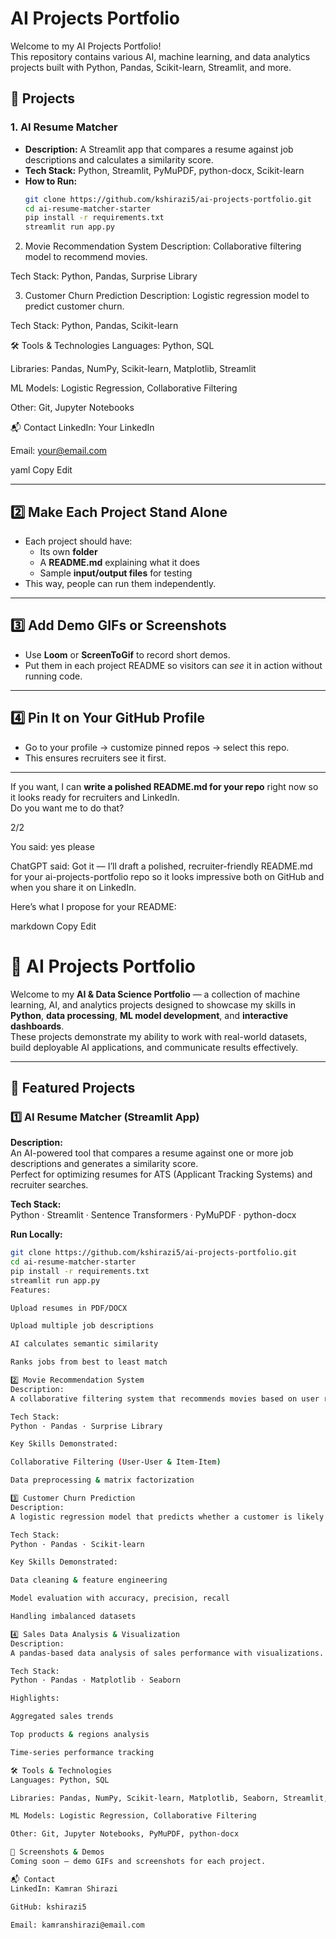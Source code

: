 # AI Projects Portfolio

Welcome to my AI Projects Portfolio!  
This repository contains various AI, machine learning, and data analytics projects built with Python, Pandas, Scikit-learn, Streamlit, and more.

## 📂 Projects

### 1. AI Resume Matcher
- **Description:** A Streamlit app that compares a resume against job descriptions and calculates a similarity score.
- **Tech Stack:** Python, Streamlit, PyMuPDF, python-docx, Scikit-learn
- **How to Run:**
  ```bash
  git clone https://github.com/kshirazi5/ai-projects-portfolio.git
  cd ai-resume-matcher-starter
  pip install -r requirements.txt
  streamlit run app.py

2. Movie Recommendation System
Description: Collaborative filtering model to recommend movies.

Tech Stack: Python, Pandas, Surprise Library

3. Customer Churn Prediction
Description: Logistic regression model to predict customer churn.

Tech Stack: Python, Pandas, Scikit-learn

🛠 Tools & Technologies
Languages: Python, SQL

Libraries: Pandas, NumPy, Scikit-learn, Matplotlib, Streamlit

ML Models: Logistic Regression, Collaborative Filtering

Other: Git, Jupyter Notebooks

📬 Contact
LinkedIn: Your LinkedIn

Email: your@email.com

yaml
Copy
Edit

---

## **2️⃣ Make Each Project Stand Alone**
- Each project should have:
  - Its own **folder**
  - A **README.md** explaining what it does
  - Sample **input/output files** for testing
- This way, people can run them independently.

---

## **3️⃣ Add Demo GIFs or Screenshots**
- Use **Loom** or **ScreenToGif** to record short demos.
- Put them in each project README so visitors can *see* it in action without running code.

---

## **4️⃣ Pin It on Your GitHub Profile**
- Go to your profile → customize pinned repos → select this repo.
- This ensures recruiters see it first.

---

If you want, I can **write a polished README.md for your repo** right now so it looks ready for recruiters and LinkedIn.  
Do you want me to do that?

2/2








You said:
yes please


ChatGPT said:
Got it — I’ll draft a polished, recruiter-friendly README.md for your ai-projects-portfolio repo so it looks impressive both on GitHub and when you share it on LinkedIn.

Here’s what I propose for your README:

markdown
Copy
Edit
# 🚀 AI Projects Portfolio

Welcome to my **AI & Data Science Portfolio** — a collection of machine learning, AI, and analytics projects designed to showcase my skills in **Python**, **data processing**, **ML model development**, and **interactive dashboards**.  
These projects demonstrate my ability to work with real-world datasets, build deployable AI applications, and communicate results effectively.

---

## 📂 Featured Projects

### 1️⃣ AI Resume Matcher (Streamlit App)
**Description:**  
An AI-powered tool that compares a resume against one or more job descriptions and generates a similarity score.  
Perfect for optimizing resumes for ATS (Applicant Tracking Systems) and recruiter searches.

**Tech Stack:**  
Python · Streamlit · Sentence Transformers · PyMuPDF · python-docx

**Run Locally:**
```bash
git clone https://github.com/kshirazi5/ai-projects-portfolio.git
cd ai-resume-matcher-starter
pip install -r requirements.txt
streamlit run app.py
Features:

Upload resumes in PDF/DOCX

Upload multiple job descriptions

AI calculates semantic similarity

Ranks jobs from best to least match

2️⃣ Movie Recommendation System
Description:
A collaborative filtering system that recommends movies based on user ratings.

Tech Stack:
Python · Pandas · Surprise Library

Key Skills Demonstrated:

Collaborative Filtering (User-User & Item-Item)

Data preprocessing & matrix factorization

3️⃣ Customer Churn Prediction
Description:
A logistic regression model that predicts whether a customer is likely to churn.

Tech Stack:
Python · Pandas · Scikit-learn

Key Skills Demonstrated:

Data cleaning & feature engineering

Model evaluation with accuracy, precision, recall

Handling imbalanced datasets

4️⃣ Sales Data Analysis & Visualization
Description:
A pandas-based data analysis of sales performance with visualizations.

Tech Stack:
Python · Pandas · Matplotlib · Seaborn

Highlights:

Aggregated sales trends

Top products & regions analysis

Time-series performance tracking

🛠 Tools & Technologies
Languages: Python, SQL

Libraries: Pandas, NumPy, Scikit-learn, Matplotlib, Seaborn, Streamlit, Sentence Transformers

ML Models: Logistic Regression, Collaborative Filtering

Other: Git, Jupyter Notebooks, PyMuPDF, python-docx

📸 Screenshots & Demos
Coming soon — demo GIFs and screenshots for each project.

📬 Contact
LinkedIn: Kamran Shirazi

GitHub: kshirazi5

Email: kamranshirazi@email.com

